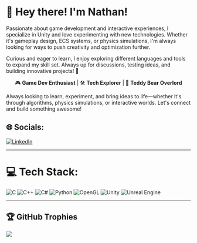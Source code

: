 # 👋 Hey there! I'm Nathan!

Passionate about game development and interactive experiences, I specialize in Unity and love experimenting with new technologies. Whether it's gameplay design, ECS systems, or physics simulations, I'm always looking for ways to push creativity and optimization further.

Curious and eager to learn, I enjoy exploring different languages and tools to expand my skill set. Always up for discussions, testing ideas, and building innovative projects! 🚀

<p align="center">
🎮 <strong>Game Dev Enthusiast</strong> | 🛠 <strong>Tech Explorer</strong> | 🐻 <strong>Teddy Bear Overlord</strong>
</p>

Always looking to learn, experiment, and bring ideas to life—whether it's through algorithms, physics simulations, or interactive worlds. Let's connect and build something awesome!

## 🌐 Socials:
[![LinkedIn](https://img.shields.io/badge/LinkedIn-%230077B5.svg?logo=linkedin&logoColor=white)](https://linkedin.com/in/nathandournaux) 

---

# 💻 Tech Stack:
![C](https://img.shields.io/badge/C-%2300599C.svg?style=for-the-badge&logo=c&logoColor=white) ![C++](https://img.shields.io/badge/C++-%2300599C.svg?style=for-the-badge&logo=c%2B%2B&logoColor=white) ![C#](https://img.shields.io/badge/C%23-%23239120.svg?style=for-the-badge&logo=csharp&logoColor=white) ![Python](https://img.shields.io/badge/Python-3670A0?style=for-the-badge&logo=python&logoColor=ffdd54) ![OpenGL](https://img.shields.io/badge/OpenGL-%23FFFFFF.svg?style=for-the-badge&logo=opengl) ![Unity](https://img.shields.io/badge/Unity-%23000000.svg?style=for-the-badge&logo=unity&logoColor=white) ![Unreal Engine](https://img.shields.io/badge/Unreal%20Engine-%23313131.svg?style=for-the-badge&logo=unrealengine&logoColor=white)  

---

## 🏆 GitHub Trophies
![](https://github-profile-trophy.vercel.app/?username=Kodatsu&theme=radical&no-frame=true&no-bg=false&margin-w=4)
